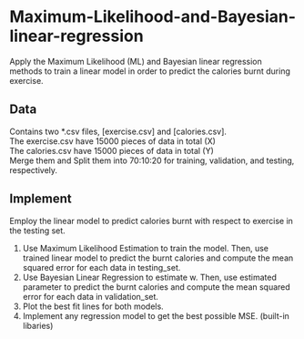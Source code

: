 # Maximum-Likelihood-and-Bayesian-linear-regression
Apply the Maximum Likelihood (ML) and Bayesian linear regression methods to train a linear model in order to predict the calories burnt during exercise.

## Data
Contains two *.csv files, [exercise.csv] and [calories.csv].  
The exercise.csv have 15000 pieces of data in total (X)  
The calories.csv have 15000 pieces of data in total (Y)  
Merge them and Split them into 70:10:20 for training, validation, and testing, respectively.

## Implement
Employ the linear model to predict calories burnt with respect to exercise in the testing set.  
1. Use Maximum Likelihood Estimation to train the model. Then, use trained linear model to predict the burnt calories and compute the mean squared error for each data in testing_set.
2.  Use Bayesian Linear Regression to estimate w. Then, use estimated parameter to predict the burnt calories and compute the mean squared error for each data in validation_set.
3.  Plot the best fit lines for both models.
4.  Implement any regression model to get the best possible MSE. (built-in libaries)

